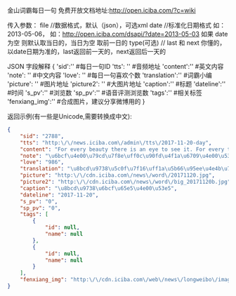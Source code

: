 金山词霸每日一句  免费开放文档地址:http://open.iciba.com/?c=wiki


传入参数：
file	//数据格式，默认（json），可选xml
date	//标准化日期格式 如：2013-05-06， 如：http://open.iciba.com/dsapi/?date=2013-05-03
如果 date为空 则默认取当日的，当日为空 取前一日的
type(可选)	// last 和 next 你懂的，以date日期为准的，last返回前一天的，next返回后一天的

JSON 字段解释
{
'sid':'' #每日一句ID
'tts': '' #音频地址
'content':'' #英文内容
'note': '' #中文内容
'love': '' #每日一句喜欢个数
'translation':'' #词霸小编
'picture': '' #图片地址
'picture2': '' #大图片地址
'caption':'' #标题
'dateline':'' #时间
's_pv':'' #浏览数
'sp_pv':'' #语音评测浏览数
'tags':'' #相关标签
'fenxiang_img':'' #合成图片，建议分享微博用的
}

返回示例(有一些是Unicode,需要转换成中文):
```json
{
    "sid": "2788",
    "tts": "http:\/\/news.iciba.com\/admin\/tts\/2017-11-20-day",
    "content": "For every beauty there is an eye to see it. For every truth there is an ear to hear it. For every love there is a heart to receive it.",
    "note": "\u6bcf\u4e00\u79cd\u7f8e\uff0c\u90fd\u4f1a\u6709\u4e00\u53cc\u773c\u775b\u80fd\u770b\u5230\uff1b\u6bcf\u4e00\u4e2a\u771f\u76f8\uff0c\u90fd\u6709\u4e00\u53cc\u8033\u6735\u4f1a\u542c\u5230\uff1b\u6bcf\u4e00\u4efd\u7231\uff0c\u603b\u4f1a\u6709\u4e00\u9897\u5fc3\u4f1a\u611f\u53d7\u5230\u3002",
    "love": "986",
    "translation": "\u8bcd\u9738\u5c0f\u7f16\uff1a\u5b66\u95ee\u4e4b\u7f8e\uff0c\u5728\u4e8e\u4f7f\u4eba\u4e00\u5934\u96fe\u6c34\uff1b \u8bd7\u6b4c\u4e4b\u7f8e\uff0c\u5728\u4e8e\u717d\u52a8\u7537\u5973\u51fa\u8f68\uff1b \u5973\u4eba\u4e4b\u7f8e\uff0c\u5728\u4e8e\u8822\u5f97\u65e0\u6028\u65e0\u6094\uff1b \u7537\u4eba\u4e4b\u7f8e\uff0c\u5728\u4e8e\u8bf4\u8c0e\u8bf4\u5f97\u767d\u65e5\u89c1\u9b3c\u3002\u2014\u2014\u5468\u7acb\u6ce2",
    "picture": "http:\/\/cdn.iciba.com\/news\/word\/20171120.jpg",
    "picture2": "http:\/\/cdn.iciba.com\/news\/word\/big_20171120b.jpg",
    "caption": "\u8bcd\u9738\u6bcf\u65e5\u4e00\u53e5",
    "dateline": "2017-11-20",
    "s_pv": "0",
    "sp_pv": "0",
    "tags": [
        {
            "id": null,
            "name": null
        },
        {
            "id": null,
            "name": null
        }
    ],
    "fenxiang_img": "http:\/\/cdn.iciba.com\/web\/news\/longweibo\/imag\/2017-11-20.jpg"
}
```

